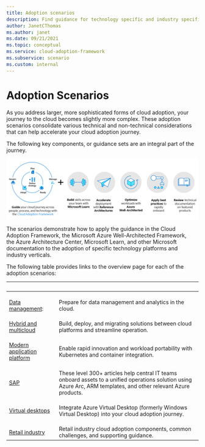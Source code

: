 ```yaml
---
title: Adoption scenarios
description: Find guidance for technology specific and industry specific cloud adoption scenarios.
author: JanetCThomas
ms.author: janet
ms.date: 09/21/2021
ms.topic: conceptual
ms.service: cloud-adoption-framework
ms.subservice: scenario
ms.custom: internal
---
```


# Adoption Scenarios

As you address larger, more sophisticated forms of cloud adoption, your journey to the cloud becomes slightly more complex. These adoption scenarios consolidate various technical and non-technical considerations that can help accelerate your cloud adoption journey.

The following key components, or guidance sets are an integral part of the journey.

![Graphic of the end-to-end scenario components](./media/end-to-end-scenario-components.png)

The scenarios demonstrate how to apply the guidance in the Cloud Adoption Framework, the Microsoft Azure Well-Architected Framework, the Azure Architecture Center, Microsoft Learn, and other Microsoft documentation to the adoption of specific technology platforms and industry verticals.

The following table provides links to the overview page for each of the adoption scenarios:

| <span title="Scenario">&nbsp;</span> | <span title="Description">&nbsp;</span> |
|--|--|
| <br> [Data management](./data-management/index.md): | <br> Prepare for data management and analytics in the cloud. |
| <br> [Hybrid and multicloud](./hybrid/index.md) | <br> Build, deploy, and migrating solutions between cloud platforms and streamline operation. |
| <br> [Modern application platform](./aks/index.md) | <br> Enable rapid innovation and workload portability with Kubernetes and container integration. |
| <br> [SAP](./sap/index.md) | <br> These level 300+ articles help central IT teams onboard assets to a unified operations solution using Azure Arc, ARM templates, and other relevant Azure products. |
| <br> [Virtual desktops](./wvd/index.md) | <br> Integrate Azure Virtual Desktop (formerly Windows Virtual Desktop) into your cloud adoption journey. |
| <br> [Retail industry](../retail/index.md) | <br> Retail industry cloud adoption components, common challenges, and supporting guidance. |

